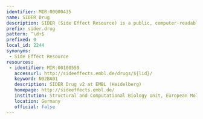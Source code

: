 ```yaml
---
identifier: MIR:00000435
name: SIDER Drug
description: SIDER (Side Effect Resource) is a public, computer-readable side effect resource that connects drugs to side effect terms. It aggregates dispersed public information on side effects. This collection references drugs in SIDER.
prefix: sider.drug
pattern: ^\d+$
prefixed: 0
local_id: 2244
synonyms:
 - Side Effect Resource
resources:
 - identifier: MIR:00100559
   accessurl: http://sideeffects.embl.de/drugs/${lid}/
   keyword: N02BA01
   description: SIDER Drug v2 at EMBL (Heidelberg)
   homepage: http://sideeffects.embl.de/
   institution: Structural and Computational Biology Unit, European Molecular Biology Laboratory, Heidelberg
   location: Germany
   official: false
---
```

